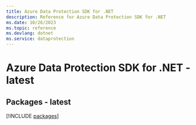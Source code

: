 ```yaml
---
title: Azure Data Protection SDK for .NET
description: Reference for Azure Data Protection SDK for .NET
ms.date: 10/26/2023
ms.topic: reference
ms.devlang: dotnet
ms.service: dataprotection
---
```

# Azure Data Protection SDK for .NET - latest
## Packages - latest
[!INCLUDE [packages](data-protection-index.md)]